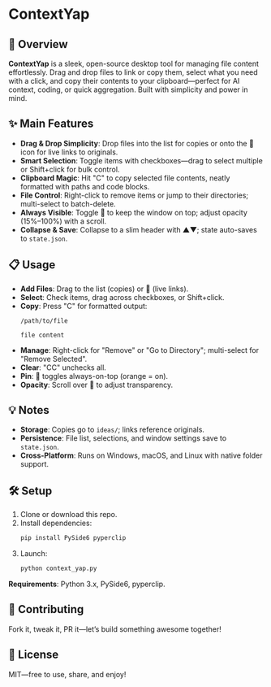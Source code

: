 # ContextYap

## 🚀 Overview
**ContextYap** is a sleek, open-source desktop tool for managing file content effortlessly. Drag and drop files to link or copy them, select what you need with a click, and copy their contents to your clipboard—perfect for AI context, coding, or quick aggregation. Built with simplicity and power in mind.

## ✨ Main Features
- **Drag & Drop Simplicity**: Drop files into the list for copies or onto the 🔗 icon for live links to originals.  
- **Smart Selection**: Toggle items with checkboxes—drag to select multiple or Shift+click for bulk control.  
- **Clipboard Magic**: Hit "C" to copy selected file contents, neatly formatted with paths and code blocks.  
- **File Control**: Right-click to remove items or jump to their directories; multi-select to batch-delete.  
- **Always Visible**: Toggle 📌 to keep the window on top; adjust opacity (15%–100%) with a scroll.  
- **Collapse & Save**: Collapse to a slim header with ▲▼; state auto-saves to `state.json`.  

## 📋 Usage
- **Add Files**: Drag to the list (copies) or 🔗 (live links).  
- **Select**: Check items, drag across checkboxes, or Shift+click.  
- **Copy**: Press "C" for formatted output:  
  ```
  /path/to/file
  ```
  ```
  file content
  ```
- **Manage**: Right-click for "Remove" or "Go to Directory"; multi-select for "Remove Selected".  
- **Clear**: "CC" unchecks all.  
- **Pin**: 📌 toggles always-on-top (orange = on).  
- **Opacity**: Scroll over 👻 to adjust transparency.  

## 💡 Notes
- **Storage**: Copies go to `ideas/`; links reference originals.  
- **Persistence**: File list, selections, and window settings save to `state.json`.  
- **Cross-Platform**: Runs on Windows, macOS, and Linux with native folder support.  

## 🛠️ Setup
1. Clone or download this repo.  
2. Install dependencies:  
   ```bash
   pip install PySide6 pyperclip
   ```  
3. Launch:  
   ```bash
   python context_yap.py
   ```  

**Requirements**: Python 3.x, PySide6, pyperclip.  

## 🤝 Contributing
Fork it, tweak it, PR it—let’s build something awesome together!  

## 📜 License
MIT—free to use, share, and enjoy!
